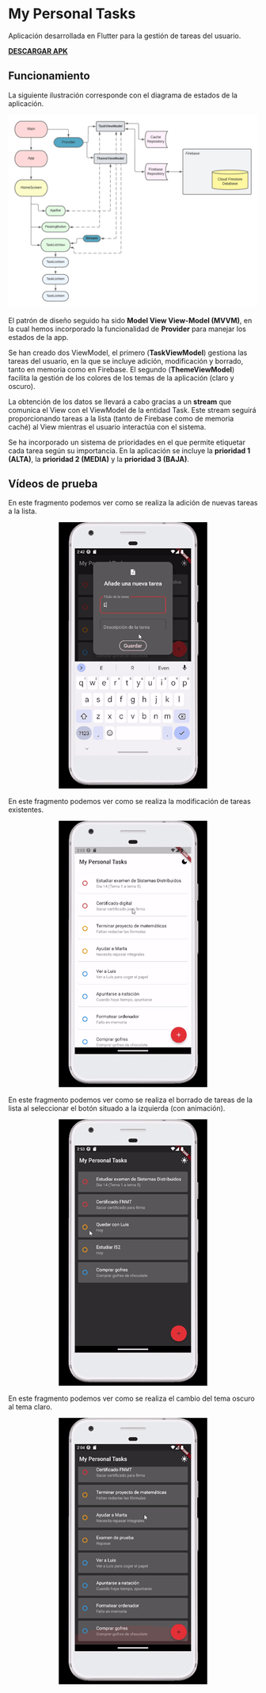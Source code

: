# My Personal Tasks 

Aplicación desarrollada en Flutter para la gestión de tareas del usuario.

[**DESCARGAR APK**](https://github.com/carlosparra1998/WembleyStudiosMovies/raw/main/apk/app-release.apk)

## Funcionamiento

La siguiente ilustración corresponde con el diagrama de estados de la aplicación.

![](https://github.com/carlosparra1998/my_personal_tasks/blob/main/readme_raw/diagram.png)

El patrón de diseño seguido ha sido **Model View View-Model (MVVM)**, en la cual hemos incorporado la funcionalidad de **Provider** para manejar los estados de la app.

Se han creado dos ViewModel, el primero (**TaskViewModel**) gestiona las tareas del usuario, en la que se incluye adición, modificación y borrado, tanto en memoria como en Firebase. El segundo (**ThemeViewModel**) facilita la gestión de los colores de los temas de la aplicación (claro y oscuro).

La obtención de los datos se llevará a cabo gracias a un **stream** que comunica el View con el ViewModel de la entidad Task. Este stream seguirá proporcionando tareas a la lista (tanto de Firebase como de memoria caché) al View mientras el usuario interactúa con el sistema.

Se ha incorporado un sistema de prioridades en el que permite etiquetar cada tarea según su importancia. En la aplicación se incluye la **prioridad 1 (ALTA)**, la **prioridad 2 (MEDIA)** y la **prioridad 3 (BAJA)**. 

## Vídeos de prueba

En este fragmento podemos ver como se realiza la adición de nuevas tareas a la lista.

<p align="center">
  <img src="https://github.com/carlosparra1998/my_personal_tasks/blob/main/readme_raw/4.gif" />
</p>

En este fragmento podemos ver como se realiza la modificación de tareas existentes.


<p align="center">
  <img src="https://github.com/carlosparra1998/my_personal_tasks/blob/main/readme_raw/3.gif" />
</p>

En este fragmento podemos ver como se realiza el borrado de tareas de la lista al seleccionar el botón situado a la izquierda (con animación).


<p align="center">
  <img src="https://github.com/carlosparra1998/my_personal_tasks/blob/main/readme_raw/2.gif" />
</p>

En este fragmento podemos ver como se realiza el cambio del tema oscuro al tema claro.


<p align="center">
  <img src="https://github.com/carlosparra1998/my_personal_tasks/blob/main/readme_raw/1.gif" />
</p>

